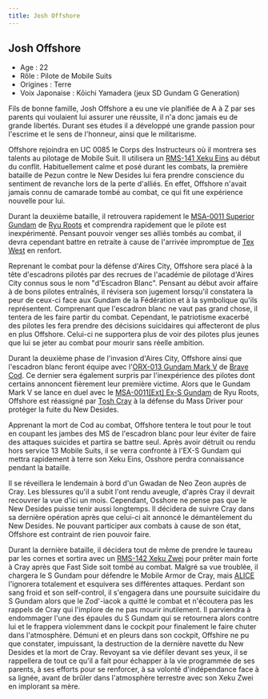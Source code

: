 ```yaml
---
title: Josh Offshore
---
```


Josh Offshore
-------------



* Age : 22
* Rôle : Pilote de Mobile Suits
* Origines : Terre
* Voix Japonaise : Kōichi Yamadera (jeux SD Gundam G Generation)


Fils de bonne famille, Josh Offshore a eu une vie planifiée de A à Z par ses parents qui voulaient lui assurer une réussite, il n'a donc jamais eu de grande libertés. Durant ses études il a développé une grande passion pour l'escrime et le sens de l'honneur, ainsi que le militarisme.


Offshore rejoindra en UC 0085 le Corps des Instructeurs où il montrera ses talents au pilotage de Mobile Suit. Il utilisera un [RMS-141 Xeku Eins](uc/gundam-sentinel/ms-141-xeku-eins.html) au début du conflit. Habituellement calme et posé durant les combats, la première bataille de Pezun contre le New Desides lui fera prendre conscience du sentiment de revanche lors de la perte d'alliés. En effet, Offshore n'avait jamais connu de camarade tombé au combat, ce qui fit une expérience nouvelle pour lui. 
  
Durant la deuxième bataille, il retrouvera rapidement le [MSA-0011 Superior Gundam](uc/gundam-sentinel/msa-0011-s-gundam.html) de [Ryu Roots](uc/gundam-sentinel/ryu-roots.html) et comprendra rapidement que le pilote est inexpérimenté. Pensant pouvoir venger ses alliés tombés au combat, il devra cependant battre en retraite à cause de l'arrivée impromptue de [Tex West](uc/gundam-sentinel/tex-west.html) en renfort. 


Reprenant le combat pour la défense d'Aires City, Offshore sera placé à la tête d'escadrons pilotés par des recrues de l'académie de pilotage d'Aires City connus sous le nom "d'Escadron Blanc". Pensant au début avoir affaire à de bons pilotes entraînés, il révisera son jugement lorsqu'il constatera la peur de ceux-ci face aux Gundam de la Fédération et à la symbolique qu'ils représentent. Comprenant que l'escadron blanc ne vaut pas grand chose, il tentera de les faire partir du combat. Cependant, le patriotisme exacerbé des pilotes les fera prendre des décisions suicidaires qui affecteront de plus en plus Offshore. Celui-ci ne supportera plus de voir des pilotes plus jeunes que lui se jeter au combat pour mourir sans réelle ambition. 


Durant la deuxième phase de l'invasion d'Aires City, Offshore ainsi que l'escadron blanc feront équipe avec l'[ORX-013 Gundam Mark V](uc/gundam-sentinel/orx-013-gundam-mk-v.html) de [Brave Cod](uc/gundam-sentinel/brave-cod.html). Ce dernier sera également surpris par l'inexpérience des pilotes dont certains annoncent fièrement leur première victime. Alors que le Gundam Mark V se lance en duel avec le [MSA-0011[Ext] Ex-S Gundam](uc/gundam-sentinel/msa-0011ext-ex-s-gundam.html) de Ryu Roots, Offshore est réassigné par [Tosh Cray](uc/gundam-sentinel/tosh-cray.html) à la défense du Mass Driver pour protéger la fuite du New Desides. 
  
Apprenant la mort de Cod au combat, Offshore tentera le tout pour le tout en coupant les jambes des MS de l'escadron blanc pour leur éviter de faire des attaques suicides et partira se battre seul. Après avoir détruit ou rendu hors service 13 Mobile Suits, il se verra confronté à l'EX-S Gundam qui mettra rapidement à terre son Xeku Eins, Osshore perdra connaissance pendant la bataille.


Il se réveillera le lendemain à bord d'un Gwadan de Neo Zeon auprès de Cray. Les blessures qu'il a subit l'ont rendu aveugle, d'après Cray il devrait recouvrer la vue d'ici un mois. Cependant, Osshore ne pense pas que le New Desides puisse tenir aussi longtemps. Il décidera de suivre Cray dans sa dernière opération après que celui-ci ait annoncé le démantèlement du New Desides. Ne pouvant participer aux combats à cause de son état, Offshore est contraint de rien pouvoir faire.


Durant la dernière bataille, il décidera tout de même de prendre le taureau par les cornes et sortira avec un [RMS-142 Xeku Zwei](uc/gundam-sentinel/rms-142-xeku-zwei.html) pour prêter main forte à Cray après que Fast Side soit tombé au combat. Malgré sa vue troublée, il chargera le S Gundam pour défendre le Mobile Armor de Cray, mais [ALICE](uc/gundam-sentinel/alice.html) l'ignorera totalement et esquivera ses différentes attaques. Perdant son sang froid et son self-control, il s'engagera dans une poursuite suicidaire du S Gundam alors que le Zod'-iacok a quitté le combat et n'écoutera pas les rappels de Cray qui l'implore de ne pas mourir inutilement. Il parviendra à endommager l'une des épaules du S Gundam qui se retournera alors contre lui et le frappera violemment dans le cockpit pour finalement le faire chuter dans l'atmosphère. Démuni et en pleurs dans son cockpit, Offshire ne pu que constater, impuissant, la destruction de la dernière navette du New Desides et la mort de Cray. Revoyant sa vie défiler devant ses yeux, il se rappellera de tout ce qu'il a fait pour échapper à la vie programmée de ses parents, à ses efforts pour se renforcer, à sa volonté d'indépendance face à sa lignée, avant de brûler dans l'atmosphère terrestre avec son Xeku Zwei en implorant sa mère.

